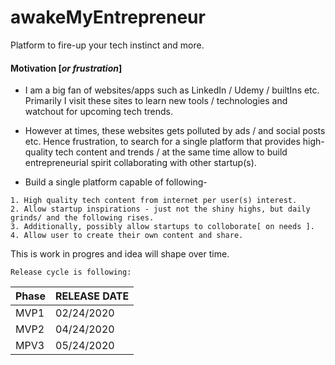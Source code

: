 # awakeMyEntrepreneur
Platform to fire-up your tech instinct and more.

#### Motivation [<i>or frustration</i>]

* I am a big fan of websites/apps such as LinkedIn / Udemy / builtIns etc. Primarily I visit these sites to learn new tools / technologies and watchout for upcoming tech trends.
* However at times, these websites gets polluted by ads / and social posts etc. Hence frustration, to search for a single platform that provides high-quality tech content and trends / at the same time allow to build entrepreneurial spirit collaborating with other startup(s).

* Build a single platform capable of following-
```
1. High quality tech content from internet per user(s) interest.
2. Allow startup inspirations - just not the shiny highs, but daily grinds/ and the following rises.
3. Additionally, possibly allow startups to colloborate[ on needs ].
4. Allow user to create their own content and share.
```
This is work in progres and idea will shape over time. 

```
Release cycle is following:
```
| Phase  |RELEASE DATE|
| ------ |----------- |
| MVP1 | 02/24/2020  |
| MVP2 | 04/24/2020  |
| MPV3 | 05/24/2020  |
